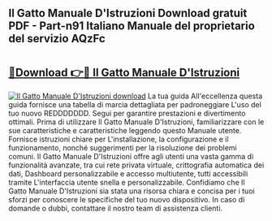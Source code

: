 ## Il Gatto Manuale D'Istruzioni Download gratuit PDF - Part-n91 Italiano Manuale del proprietario del servizio AQzFc

# <h2><a href="http://dfa9xo.blite.top/?on=Il+Gatto+Manuale+D%27Istruzioni">🔗Download 👉🔴 Il Gatto Manuale D'Istruzioni</a></h2>

[![Il Gatto Manuale D'Istruzioni download](https://i.imgur.com/lujVjoI.png)](http://dfa9xo.blite.top/?on=Il+Gatto+Manuale+D%27Istruzioni)
La tua guida All'eccellenza questa guida fornisce una tabella di marcia dettagliata per padroneggiare L'uso del tuo nuovo REDDDDDDD. Segui per garantire prestazioni e divertimento ottimali. Prima di utilizzare Il Gatto Manuale D'Istruzioni, familiarizzare con le sue caratteristiche e caratteristiche leggendo questo Manuale utente. Fornisce istruzioni chiare per L'installazione, la configurazione e il funzionamento, nonché suggerimenti per la risoluzione dei problemi comuni. Il Gatto Manuale D'Istruzioni offre agli utenti una vasta gamma di funzionalità avanzate, tra cui rete privata virtuale, crittografia automatica dei dati, Dashboard personalizzabile e accesso multiutente, tutti accessibili tramite L'interfaccia utente snella e personalizzabile. Confidiamo che Il Gatto Manuale D'Istruzioni sia stata una risorsa chiara e concisa per i tuoi sforzi per conoscere le specifiche del tuo nuovo dispositivo. In caso di domande o dubbi, contattare il nostro team di assistenza clienti.
